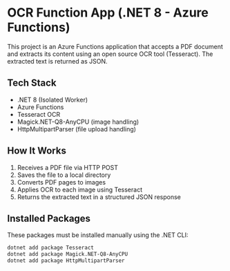 # OCR Function App (.NET 8 - Azure Functions)

This project is an Azure Functions application that accepts a PDF document and extracts its content using an open source OCR tool (Tesseract). The extracted text is returned as JSON.

## Tech Stack

- .NET 8 (Isolated Worker)
- Azure Functions
- Tesseract OCR
- Magick.NET-Q8-AnyCPU (image handling)
- HttpMultipartParser (file upload handling)

## How It Works

1. Receives a PDF file via HTTP POST
2. Saves the file to a local directory
3. Converts PDF pages to images
4. Applies OCR to each image using Tesseract
5. Returns the extracted text in a structured JSON response

## Installed Packages

These packages must be installed manually using the .NET CLI:

```bash
dotnet add package Tesseract
dotnet add package Magick.NET-Q8-AnyCPU
dotnet add package HttpMultipartParser


